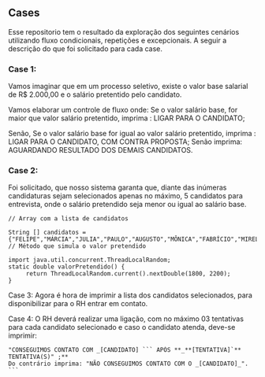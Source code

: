 ## Cases
Esse repositorio tem o resultado da exploração dos seguintes cenários utilizando fluxo condicionais, repetições e excepcionais. A seguir a descrição do que foi solicitado para cada case.

### Case 1: 
Vamos imaginar que em um processo seletivo, existe o valor base salarial de R$ 2.000,00 e o salário pretentido pelo candidato. 

Vamos elaborar um controle de fluxo onde:
Se o valor salário base, for maior que valor salário pretentido, imprima : LIGAR PARA O CANDIDATO;

Senão, Se o valor salário base for igual ao valor salário pretentido, imprima : LIGAR PARA O CANDIDATO, COM CONTRA PROPOSTA;
Senão imprima: AGUARDANDO RESULTADO DOS DEMAIS CANDIDATOS.

### Case 2: 

Foi solicitado, que nosso sistema garanta que, diante das inúmeras candidaturas sejam selecionados apenas no máximo, 5 candidatos para entrevista, onde o salário pretendido seja menor ou igual ao salário base.

```
// Array com a lista de candidatos
​
String [] candidatos = {"FELIPE","MÁRCIA","JULIA","PAULO","AUGUSTO","MÔNICA","FABRÍCIO","MIRELA","DANIELA","JORGE"};
// Método que simula o valor pretendido
​
import java.util.concurrent.ThreadLocalRandom;
static double valorPretendido() {
     return ThreadLocalRandom.current().nextDouble(1800, 2200);
}
```
Case 3: 
Agora é hora de imprimir a lista dos candidatos selecionados, para disponibilizar para o RH entrar em contato.

Case 4: 
O RH deverá realizar uma ligação, com no máximo 03 tentativas para cada candidato selecionado e caso o candidato atenda, deve-se imprimir:
```
"CONSEGUIMOS CONTATO COM _[CANDIDATO] ``` APÓS **_**[TENTATIVA]`** TENTATIVA(S)" ;**
Do contrário imprima: "NÃO CONSEGUIMOS CONTATO COM O _[CANDIDATO]_". ```